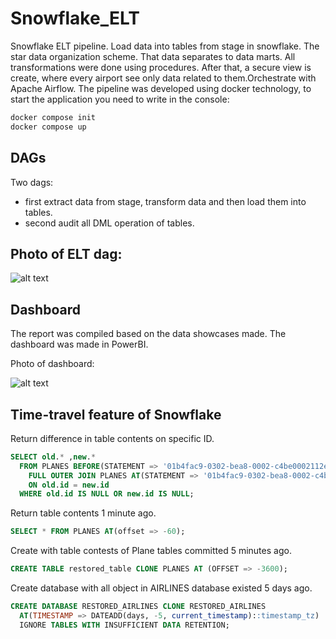 # Snowflake_ELT

Snowflake ELT pipeline. Load data into tables from stage in snowflake. The star data organization scheme. That data separates to data marts. All transformations were done using procedures. After that, a secure view is create, where every airport see only data related to them.Orchestrate with Apache Airflow. 
The pipeline was developed using docker technology, to start the application you need to write in the console:
```bash
docker compose init
docker compose up
```

## DAGs
Two dags: 
* first extract data from stage, transform data and then load them into tables. 
* second audit all DML operation of tables.

## Photo of ELT dag:

![alt text](https://github.com/arseniIvankovich/Snowflake_ETL/blob/6267352b0f4e4c0236c0f634c4cd0dc3cb06c33c/images_report/etl_dag.jpg)

## Dashboard

The report was compiled based on the data showcases made. The dashboard was made in PowerBI.

Photo of dashboard:

![alt text](https://github.com/arseniIvankovich/Snowflake_ETL/blob/6267352b0f4e4c0236c0f634c4cd0dc3cb06c33c/images_report/report.jpg)


## Time-travel feature of Snowflake

Return difference in table contents on specific ID.

```sql
SELECT old.* ,new.*
  FROM PLANES BEFORE(STATEMENT => '01b4fac9-0302-bea8-0002-c4be0002112e') AS old
    FULL OUTER JOIN PLANES AT(STATEMENT => '01b4fac9-0302-bea8-0002-c4be0002112e') AS new
    ON old.id = new.id
  WHERE old.id IS NULL OR new.id IS NULL;
```
Return table contents 1 minute ago.

```sql
SELECT * FROM PLANES AT(offset => -60);
```

Create with table contests of Plane tables committed 5 minutes ago.

```sql
CREATE TABLE restored_table CLONE PLANES AT (OFFSET => -3600);
```

Create database with all object in AIRLINES database existed 5 days ago.

```sql
CREATE DATABASE RESTORED_AIRLINES CLONE RESTORED_AIRLINES
  AT(TIMESTAMP => DATEADD(days, -5, current_timestamp)::timestamp_tz)
  IGNORE TABLES WITH INSUFFICIENT DATA RETENTION;
```
